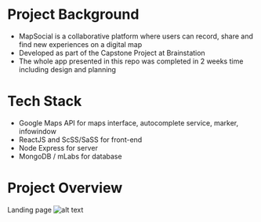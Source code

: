 # Project Background
- MapSocial is a collaborative platform where users can record, share and find new experiences on a digital map
- Developed as part of the Capstone Project at Brainstation
- The whole app presented in this repo was completed in 2 weeks time including design and planning

# Tech Stack
- Google Maps API for maps interface, autocomplete service, marker, infowindow
- ReactJS and ScSS/SaSS for front-end
- Node Express for server
- MongoDB / mLabs for database

# Project Overview
Landing page
![alt text](https://drive.google.com/drive/u/0/folders/1-AwPCgmONbopgyClk5N9D84bAo-eY0Bd?ogsrc=32)
